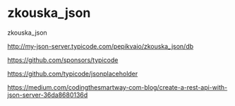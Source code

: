 # zkouska_json
zkouska_json

http://my-json-server.typicode.com/pepikvaio/zkouska_json/db

https://github.com/sponsors/typicode

https://github.com/typicode/jsonplaceholder

https://medium.com/codingthesmartway-com-blog/create-a-rest-api-with-json-server-36da8680136d

